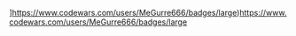 ]https://www.codewars.com/users/MeGurre666/badges/large)https://www.codewars.com/users/MeGurre666/badges/large
